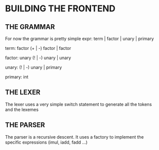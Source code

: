 # BUILDING THE FRONTEND

## THE GRAMMAR
For now the grammar is pretty simple
expr: term
    | factor
    | unary
    | primary

term: factor (+ | -) factor
    | factor

factor: unary (! | -) unary
    | unary

unary: (! | -) unary
    | primary

primary: int

## THE LEXER
The lexer uses a very simple switch statement to generate all the tokens and the lexemes

## THE PARSER
The parser is a recursive descent. It uses a factory to implement the specific expressions (imul, iadd, fadd ...)

